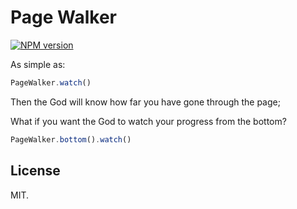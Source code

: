 # Page Walker

[![NPM version](https://img.shields.io/npm/v/page-walker.svg?style=flat-square)](https://www.npmjs.com/package/page-walker)

As simple as:

```javascript
PageWalker.watch()
```

Then the God will know how far you have gone through the page;

What if you want the God to watch your progress from the bottom?

```javascript
PageWalker.bottom().watch()
```

## License

MIT.
